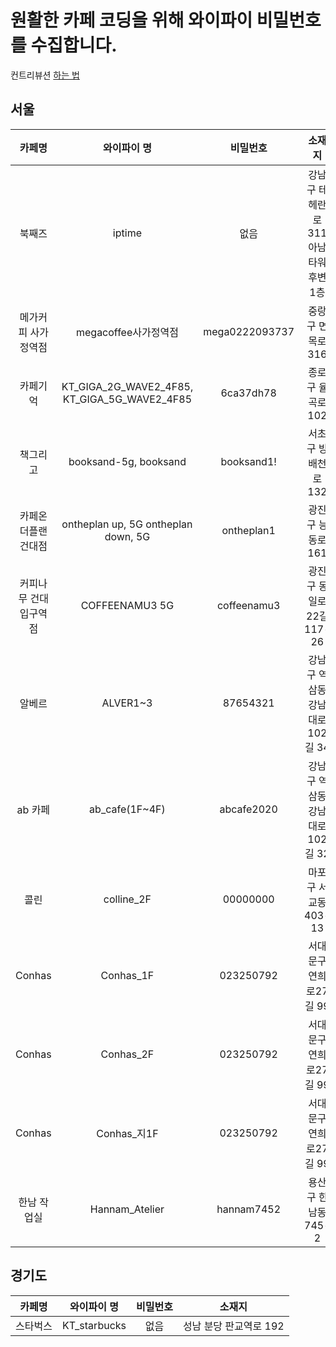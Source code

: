 # 원활한 카페 코딩을 위해 와이파이 비밀번호를 수집합니다.

컨트리뷰션 [하는 법](Contribution.md)

## 서울

|        카페명         |                 와이파이 명                  |  비밀번호   |             소재지             |
| :-------------------: | :------------------------------------------: | :---------: | :----------------------------: |
|       북째즈        | iptime |  없음  |       강남구 테헤란로 311 아남타워 후변 1층        |
|       메가커피 사가정역점        | megacoffee사가정역점 |  mega0222093737  |       중랑구 면목로 316        |
|       카페기억        | KT_GIGA_2G_WAVE2_4F85, KT_GIGA_5G_WAVE2_4F85 |  6ca37dh78  |       종로구 율곡로 102        |
|       책그리고        |            booksand-5g, booksand             | booksand1!  |      서초구 방배천로 132       |
|  카페온더플랜 건대점  |     ontheplan up, 5G ontheplan down, 5G      | ontheplan1  |       광진구 능동로 161        |
| 커피나무 건대입구역점 |                COFFEENAMU3 5G                | coffeenamu3 |    광진구 동일로22길 117-26    |
|        알베르         |                   ALVER1~3                   |  87654321   | 강남구 역삼동 강남대로102길 34 |
|        ab 카페        |                ab_cafe(1F~4F)                | abcafe2020  | 강남구 역삼동 강남대로102길 32 |
|         콜린          |                  colline_2F                  |  00000000   |      마포구 서교동 403-13      |
|        Conhas         |                  Conhas_1F                   |  023250792  |     서대문구 연희로27길 99     |
|        Conhas         |                  Conhas_2F                   |  023250792  |     서대문구 연희로27길 99     |
|        Conhas         |                 Conhas\_지1F                 |  023250792  |     서대문구 연희로27길 99     |
|      한남 작업실      |                Hannam_Atelier                | hannam7452  |      용산구 한남동 745-2       |

## 경기도

|  카페명  | 와이파이 명  | 비밀번호 |         소재지         |
| :------: | :----------: | :------: | :--------------------: |
| 스타벅스 | KT_starbucks |   없음   | 성남 분당 판교역로 192 |
